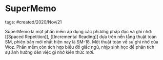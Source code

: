 # SuperMemo

tags: #created/2020/Nov/21

SuperMemo là một phần mềm áp dụng các phương pháp đọc và ghi nhớ: [[Spaced Repetition]], [[Incremental Reading]] dựa trên nền tẳng thuật toán SM, phiên bản mới nhất hiện nay là SM-18. Một thuật toán về sự ghi nhớ của Woz. Phần mềm còn tích hợp biểu đồ giấc ngủ, nhịp sinh học để phân tích sự ảnh hưởng đến việc gi nhớ kiến thức mới.